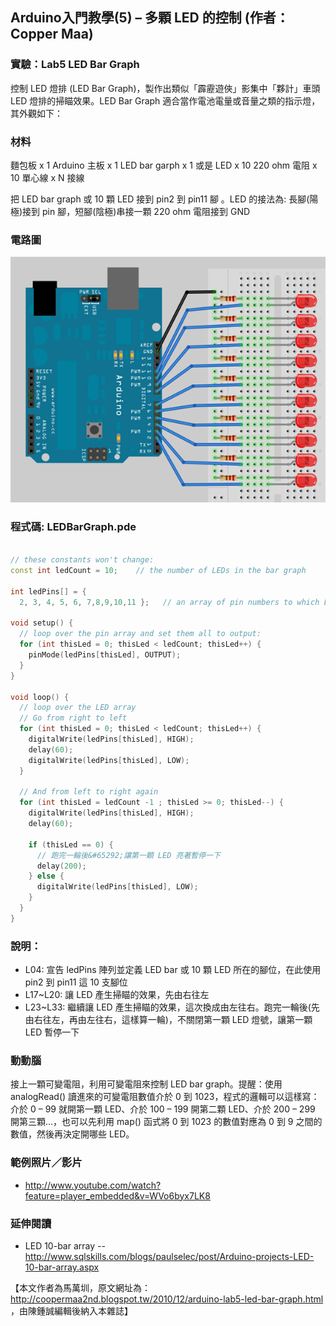 ## Arduino入門教學(5) – 多顆 LED 的控制 (作者：Copper Maa)

### 實驗：Lab5 LED Bar Graph

控制 LED 燈排 (LED Bar Graph)，製作出類似「霹靂遊俠」影集中「夥計」車頭 LED 燈排的掃瞄效果。LED Bar Graph 適合當作電池電量或音量之類的指示燈，其外觀如下：

### 材料

麵包板 x 1
Arduino 主板 x 1
LED bar garph x 1 或是 LED x 10
220 ohm 電阻 x 10
單心線 x N
接線

把 LED bar graph 或 10 顆 LED 接到 pin2 到 pin11 腳 。LED 的接法為: 長腳(陽極)接到 pin 腳，短腳(陰極)串接一顆 220 ohm 電阻接到 GND

### 電路圖

![](../img/arduino_ledbargraph_board.png)

### 程式碼: LEDBarGraph.pde

```CPP

// these constants won't change:
const int ledCount = 10;    // the number of LEDs in the bar graph

int ledPins[] = { 
  2, 3, 4, 5, 6, 7,8,9,10,11 };   // an array of pin numbers to which LEDs are attached

void setup() {
  // loop over the pin array and set them all to output:
  for (int thisLed = 0; thisLed < ledCount; thisLed++) {
    pinMode(ledPins[thisLed], OUTPUT); 
  }
}

void loop() {
  // loop over the LED array
  // Go from right to left
  for (int thisLed = 0; thisLed < ledCount; thisLed++) {
    digitalWrite(ledPins[thisLed], HIGH);
    delay(60);
    digitalWrite(ledPins[thisLed], LOW);
  }
  
  // And from left to right again
  for (int thisLed = ledCount -1 ; thisLed >= 0; thisLed--) {
    digitalWrite(ledPins[thisLed], HIGH);
    delay(60);
    
    if (thisLed == 0) {
      // 跑完一輪後&#65292;讓第一顆 LED 亮著暫停一下
      delay(200); 
    } else {
      digitalWrite(ledPins[thisLed], LOW);
    }
  } 
}

```

### 說明：

* L04: 宣告 ledPins 陣列並定義 LED bar 或 10 顆 LED 所在的腳位，在此使用 pin2 到 pin11 這 10 支腳位
* L17~L20: 讓 LED 產生掃瞄的效果，先由右往左
* L23~L33: 繼續讓 LED 產生掃瞄的效果，這次換成由左往右。跑完一輪後(先由右往左，再由左往右，這樣算一輪)，不關閉第一顆 LED 燈號，讓第一顆 LED 暫停一下

### 動動腦

接上一顆可變電阻，利用可變電阻來控制 LED bar graph。提醒：使用 analogRead() 讀進來的可變電阻數值介於 0 到 1023，程式的邏輯可以這樣寫：介於 0 – 99 就開第一顆 LED、介於 100 – 199 開第二顆 LED、介於 200 – 299 開第三顆…，也可以先利用 map() 函式將 0 到 1023 的數值對應為 0 到 9 之間的數值，然後再決定開哪些 LED。

### 範例照片／影片

* <http://www.youtube.com/watch?feature=player_embedded&v=WVo6byx7LK8>

### 延伸閱讀

* LED 10-bar array -- <http://www.sqlskills.com/blogs/paulselec/post/Arduino-projects-LED-10-bar-array.aspx>

【本文作者為馬萬圳，原文網址為： <http://coopermaa2nd.blogspot.tw/2010/12/arduino-lab5-led-bar-graph.html> ，由陳鍾誠編輯後納入本雜誌】
